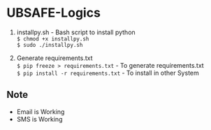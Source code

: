 # UBSAFE-Logics

1. installpy.sh - Bash script to install python   
`$ chmod +x installpy.sh`  
`$ sudo ./installpy.sh`

2. Generate requirements.txt  
`$ pip freeze > requirements.txt` - To generate requirements.txt  
`$ pip install -r requirements.txt` - To install in other System 


## Note
- Email is Working
- SMS is Working